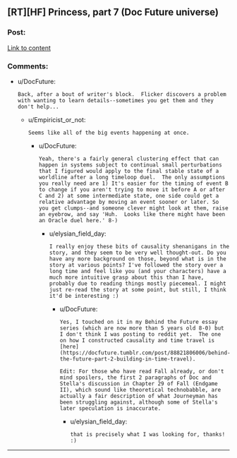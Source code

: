 ## [RT][HF] Princess, part 7 (Doc Future universe)

### Post:

[Link to content](https://docfuture.tumblr.com/post/190588125771/princess-part-7)

### Comments:

- u/DocFuture:
  ```
  Back, after a bout of writer's block.  Flicker discovers a problem with wanting to learn details--sometimes you get them and they don't help...
  ```

  - u/Empiricist_or_not:
    ```
    Seems like all of the big events happening at once.
    ```

    - u/DocFuture:
      ```
      Yeah, there's a fairly general clustering effect that can happen in systems subject to continual small perturbations that I figured would apply to the final stable state of a worldline after a long timeloop duel.  The only assumptions you really need are 1) It's easier for the timing of event B to change if you aren't trying to move it before A or after C and 2) at some intermediate state, one side could get a relative advantage by moving an event sooner or later. So you get clumps--and someone clever might look at them, raise an eyebrow, and say 'Huh.  Looks like there might have been an Oracle duel here.' 8-)
      ```

      - u/elysian_field_day:
        ```
        I really enjoy these bits of causality shenanigans in the story, and they seem to be very well thought-out. Do you have any more background on those, beyond what is in the story at various points? I've followed the story over a long time and feel like you (and your characters) have a much more intuitive grasp about this than I have, probably due to reading things mostly piecemeal. I might just re-read the story at some point, but still, I think it'd be interesting :)
        ```

        - u/DocFuture:
          ```
          Yes, I touched on it in my Behind the Future essay series (which are now more than 5 years old 8-0) but I don't think I was posting to reddit yet.  The one on how I constructed causality and time travel is [here]
          (https://docfuture.tumblr.com/post/88821806006/behind-the-future-part-2-building-in-time-travel).

          Edit: For those who have read Fall already, or don't mind spoilers, the first 2 paragraphs of Doc and Stella's discussion in Chapter 29 of Fall (Endgame II), which sound like theoretical technobabble, are actually a fair description of what Journeyman has been struggling against, although some of Stella's later speculation is inaccurate.
          ```

          - u/elysian_field_day:
            ```
            that is precisely what I was looking for, thanks! :)
            ```

---

